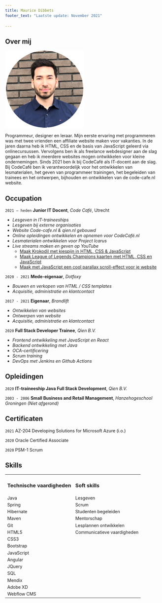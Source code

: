 ```yaml
---
title: Maurice Dibbets 
footer_text: "Laatste update: November 2021"

---
```

## Over mij 

<img class="profile-picture" src="Maurice.png">

Programmeur, designer en leraar. Mijn eerste ervaring met programmeren was met twee vrienden een affiliate website maken voor vakanties. In de jaren daarna heb ik HTML, CSS en de basis van JavaScript geleerd via onlinecursussen. Vervolgens ben ik als freelance webdesigner aan de slag gegaan en heb ik meerdere websites mogen ontwikkelen voor kleine ondernemingen. Sinds 2021 ben ik bij CodeCafé als IT-docent aan de slag. Bij CodeCafé ben ik verantwoordelijk voor het ontwikkelen van lesmaterialen, het geven van programmeer trainingen, het begeleiden van trainees en het ontwerpen, bijhouden en ontwikkelen van de code-cafe.nl website.

## Occupation
`2021 – heden`
**Junior IT Docent**, *Code Café*, Utrecht

- *Lesgeven in IT-traineeships*  
- *Lesgeven bij externe organisaties*
- *Website Code-cafe.nl & qien.nl gebouwd* 
- *Online opleidingen ontwikkelen en opnemen voor CodeCafé.nl*
- *Lesmaterialen ontwikkelen voor Project Icarus*
- *Live streams maken en geven op YouTube*
    - [Maak Krokodil met kiespijn in HTML, CSS & JavaScript](https://www.youtube.com/watch?v=H-v3hFWH094) 
    - [Maak League of Legends Champions kaarten met HTML, CSS en JavaScript](https://www.youtube.com/watch?v=_1i0-7CQbUs)
    - [Maak met JavaScript een cool parallax scroll-effect voor je website](https://www.youtube.com/watch?v=mYYbkVST7fg)
    
`2020 - 2021`
**Mede-eigenaar**, *Dotfoxy*

- *Bouwen en verkopen van HTML / CSS templates* 
- *Acquisitie, administratie en klantcontact*

`2017 - 2021`
**Eigenaar**, *Brandlift*

- *Ontwikkelen van websites* 
- *Ontwerpen van website* 
- *Acquisitie, administratie en klantcontact*

`2020`
**Full Stack Developer Trainee**, *Qien B.V.*

- *Frontend ontwikkeling met JavaScript en React*
- *Backend ontwikkeling met Java*
- *OCA-certificering*
- *Scrum training*
- *DevOps met Jenkins en Github Actions*

## Opleidingen

`2020`
**IT-traineeship Java Full Stack Development**, *Qien B.V.*

`2003 - 2006`
**Small Business and Retail Management**, *Hanzehogeschool Groningen (Niet afgerond)* 

## Certificaten 

`2021` 
AZ-204 Developing Solutions for Microsoft Azure (i.o.)

`2020`
Oracle Certified Associate

`2020`
PSM-1 Scrum

## Skills
<table>
 <tr>
  <td><h3>Technische vaardigheden</h3></td>
  <td><h3>Soft skills</h3></td>
 </tr>
 <tr>
    <td>Java</td>
    <td>Lesgeven</td>
 </tr>
  <tr>
    <td>Spring</td>
    <td>Scrum</td>
 </tr>
  <tr>
    <td>Hibernate</td>
    <td>Studenten begeleiden</td>
 </tr>
  <tr>
    <td>Maven</td>
    <td>Mentorschap</td>
 </tr>
  <tr>
    <td>Git</td>
    <td>Lesplannen ontwikkelen</td>
 </tr>
   <tr>
    <td>HTML5</td>
    <td>Communicatieve vaardigheden</td>
 </tr>
   <tr>
    <td>CSS3</td>
    <td></td>
 </tr>
   <tr>
    <td>Bootstrap</td>
    <td></td>
 </tr>
   <tr>
    <td>JavaScript</td>
    <td></td>
 </tr>
   <tr>
    <td>Angular</td>
    <td></td>
 </tr>
   <tr>
    <td>JQuery</td>
    <td></td>
 </tr>
   <tr>
    <td>SQL</td>
    <td></td>
 </tr>
   <tr>
    <td>Mendix</td>
    <td></td>
 </tr>
   <tr>
    <td>Adobe XD</td>
    <td></td>
 </tr>
   <tr>
    <td>Webflow CMS</td>
    <td></td>
 </tr>
</table>

